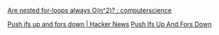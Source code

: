 
[Are nested for-loops always O(n^2)? : computerscience](https://old.reddit.com/r/computerscience/comments/vnjpvk/are_nested_forloops_always_on2)

[Push ifs up and fors down | Hacker News](https://news.ycombinator.com/item?id=38282950)
[Push Ifs Up And Fors Down](https://matklad.github.io/2023/11/15/push-ifs-up-and-fors-down.html)
